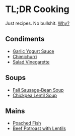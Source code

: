 TL;DR Cooking
=============

Just recipes. No bullshit. [Why?](/faq.md)

## Condiments
 * [Garlic Yogurt Sauce](/r/garlic-yogurt-sauce.md)
 * [Chimichurri](/r/chimichurri.md)
 * [Salad Vinegarette](/r/salad-vinegarette.md)

## Soups
 * [Fall Sausage-Bean Soup](/r/fall-sausage-bean-soup.md)
 * [Chickpea Lentil Soup](/r/chickpea-lentil-soup.md)

## Mains
 * [Poached Fish](/r/poached-fish.md)
 * [Beef Potroast with Lentils](/r/beef-lentil-roast.md)
